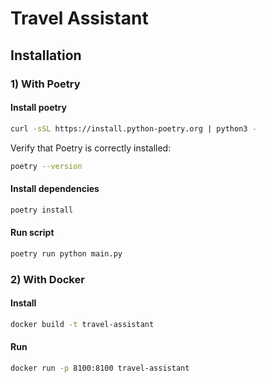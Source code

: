 # Travel Assistant

## Installation

### 1) With Poetry

#### Install poetry

```bash
curl -sSL https://install.python-poetry.org | python3 -
```

Verify that Poetry is correctly installed:

```bash
poetry --version
```

#### Install dependencies

```bash
poetry install
```

#### Run script

```bash
poetry run python main.py
```

### 2) With Docker

#### Install

```bash
docker build -t travel-assistant
```

#### Run

```bash
docker run -p 8100:8100 travel-assistant
```